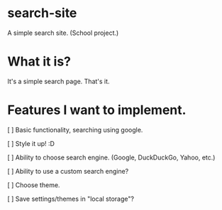 # search-site
A simple search site. (School project.)

# What it is?
It's a simple search page. That's it.

# Features I want to implement.
[ ] Basic functionality, searching using google.

[ ] Style it up! :D

[ ] Ability to choose search engine. (Google, DuckDuckGo, Yahoo, etc.)

[ ] Ability to use a custom search engine?

[ ] Choose theme.

[ ] Save settings/themes in "local storage"?